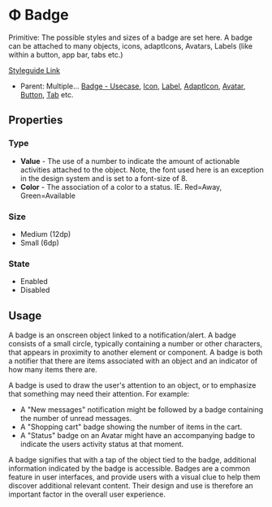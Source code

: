 # Φ Badge

Primitive: The possible styles and sizes of a badge are set here. A badge can be attached to many objects, icons, adaptIcons, Avatars, Labels (like within a button, app bar, tabs etc.)

[Styleguide Link](https://zpl.io/bzxkPPA)

* Parent: Multiple... [Badge - Usecase](badge-use.md), [Icon](../icon.md), [Label](../label.md), [AdaptIcon](../adapticon/), [Avatar](../avatar/), [Button](../button/), [Tab](../tab/) etc.

## Properties

### Type

* **Value** - The use of a number to indicate the amount of actionable activities attached to the object. Note, the font used here is an exception in the design system and is set to a font-size of 8.
* **Color** - The association of a color to a status. IE. Red=Away, Green=Available

### Size

* Medium (12dp)
* Small (6dp)

### State

* Enabled
* Disabled

## Usage

A badge is an onscreen object linked to a notification/alert. A badge consists of a small circle, typically containing a number or other characters, that appears in proximity to another element or component. A badge is both a notifier that there are items associated with an object and an indicator of how many items there are.

A badge is used to draw the user's attention to an object, or to emphasize that something may need their attention. For example:

* A "New messages" notification might be followed by a badge containing the number of unread messages.
* A "Shopping cart" badge showing the number of items in the cart.
* A "Status" badge on an Avatar might have an accompanying badge to indicate the users activity status at that moment.

A badge signifies that with a tap of the object tied to the badge, additional information indicated by the badge is accessible. Badges are a common feature in user interfaces, and provide users with a visual clue to help them discover additional relevant content. Their design and use is therefore an important factor in the overall user experience.
